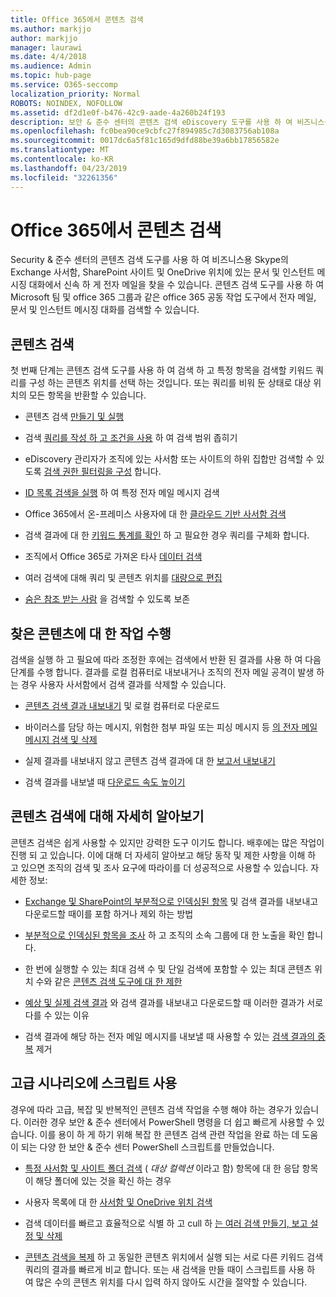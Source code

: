 ```yaml
---
title: Office 365에서 콘텐츠 검색
ms.author: markjjo
author: markjjo
manager: laurawi
ms.date: 4/4/2018
ms.audience: Admin
ms.topic: hub-page
ms.service: O365-seccomp
localization_priority: Normal
ROBOTS: NOINDEX, NOFOLLOW
ms.assetid: df2d1e0f-b476-42c9-aade-4a260b24f193
description: 보안 & 준수 센터의 콘텐츠 검색 eDiscovery 도구를 사용 하 여 비즈니스용 Skype의 Exchange 사서함, SharePoint 사이트 및 OneDrive 위치에 있는 문서 및 인스턴트 메시징 대화에서 신속 하 게 전자 메일을 찾을 수 있습니다.
ms.openlocfilehash: fc0bea90ce9cbfc27f894985c7d3083756ab108a
ms.sourcegitcommit: 0017dc6a5f81c165d9dfd88be39a6bb17856582e
ms.translationtype: MT
ms.contentlocale: ko-KR
ms.lasthandoff: 04/23/2019
ms.locfileid: "32261356"
---
```

# <a name="search-for-content-in-office-365"></a>Office 365에서 콘텐츠 검색

Security & 준수 센터의 콘텐츠 검색 도구를 사용 하 여 비즈니스용 Skype의 Exchange 사서함, SharePoint 사이트 및 OneDrive 위치에 있는 문서 및 인스턴트 메시징 대화에서 신속 하 게 전자 메일을 찾을 수 있습니다. 콘텐츠 검색 도구를 사용 하 여 Microsoft 팀 및 office 365 그룹과 같은 office 365 공동 작업 도구에서 전자 메일, 문서 및 인스턴트 메시징 대화를 검색할 수 있습니다.
  
## <a name="search-for-content"></a>콘텐츠 검색

첫 번째 단계는 콘텐츠 검색 도구를 사용 하 여 검색 하 고 특정 항목을 검색할 키워드 쿼리를 구성 하는 콘텐츠 위치를 선택 하는 것입니다. 또는 쿼리를 비워 둔 상태로 대상 위치의 모든 항목을 반환할 수 있습니다.
  
- 콘텐츠 검색 [만들기 및 실행](content-search.md) 
    
- 검색 [쿼리를 작성 하 고 조건을 사용](keyword-queries-and-search-conditions.md) 하 여 검색 범위 좁히기 
    
- eDiscovery 관리자가 조직에 있는 사서함 또는 사이트의 하위 집합만 검색할 수 있도록 [검색 권한 필터링을 구성](permissions-filtering-for-content-search.md) 합니다. 
    
- [ID 목록 검색을 실행](csv-file-for-an-id-list-content-search.md) 하 여 특정 전자 메일 메시지 검색 
    
- Office 365에서 온-프레미스 사용자에 대 한 [클라우드 기반 사서함 검색](search-cloud-based-mailboxes-for-on-premises-users.md)

- 검색 결과에 대 한 [키워드 통계를 확인](view-keyword-statistics-for-content-search.md) 하 고 필요한 경우 쿼리를 구체화 합니다. 
    
- 조직에서 Office 365로 가져온 타사 [데이터 검색](use-content-search-to-search-third-party-data-that-was-imported.md) 
    
- 여러 검색에 대해 쿼리 및 콘텐츠 위치를 [대량으로 편집](bulk-edit-content-searches.md) 
    
- [숨은 참조 받는 사람](https://docs.microsoft.com/exchange/policy-and-compliance/holds/preserve-bcc-recipients-and-group-members) 을 검색할 수 있도록 보존 

## <a name="perform-actions-on-content-you-find"></a>찾은 콘텐츠에 대 한 작업 수행

검색을 실행 하 고 필요에 따라 조정한 후에는 검색에서 반환 된 결과를 사용 하 여 다음 단계를 수행 합니다. 결과를 로컬 컴퓨터로 내보내거나 조직의 전자 메일 공격이 발생 하는 경우 사용자 사서함에서 검색 결과를 삭제할 수 있습니다.
  
- [콘텐츠 검색 결과 내보내기](export-search-results.md) 및 로컬 컴퓨터로 다운로드 
    
- 바이러스를 담당 하는 메시지, 위험한 첨부 파일 또는 피싱 메시지 등 [의 전자 메일 메시지 검색 및 삭제](search-for-and-delete-messages-in-your-organization.md) 
    
- 실제 결과를 내보내지 않고 콘텐츠 검색 결과에 대 한 [보고서 내보내기](export-a-content-search-report.md) 
    
- 검색 결과를 내보낼 때 [다운로드 속도 높이기](increase-download-speeds-when-exporting-ediscovery-results.md) 
    
## <a name="learn-more-about-content-search"></a>콘텐츠 검색에 대해 자세히 알아보기

콘텐츠 검색은 쉽게 사용할 수 있지만 강력한 도구 이기도 합니다. 배후에는 많은 작업이 진행 되 고 있습니다. 이에 대해 더 자세히 알아보고 해당 동작 및 제한 사항을 이해 하 고 있으면 조직의 검색 및 조사 요구에 따라이를 더 성공적으로 사용할 수 있습니다. 자세한 정보:
  
- [Exchange 및 SharePoint의 부분적으로 인덱싱된 항목](partially-indexed-items-in-content-search.md) 및 검색 결과를 내보내고 다운로드할 때이를 포함 하거나 제외 하는 방법 
    
- [부분적으로 인덱싱된 항목을 조사](investigating-partially-indexed-items-in-ediscovery.md) 하 고 조직의 소속 그룹에 대 한 노출을 확인 합니다. 
    
- 한 번에 실행할 수 있는 최대 검색 수 및 단일 검색에 포함할 수 있는 최대 콘텐츠 위치 수와 같은 [콘텐츠 검색 도구에 대 한 제한](limits-for-content-search.md) 
    
- [예상 및 실제 검색 결과](differences-between-estimated-and-actual-ediscovery-search-results.md) 와 검색 결과를 내보내고 다운로드할 때 이러한 결과가 서로 다를 수 있는 이유 
    
- 검색 결과에 해당 하는 전자 메일 메시지를 내보낼 때 사용할 수 있는 [검색 결과의 중복](de-duplication-in-ediscovery-search-results.md) 제거 
    
## <a name="use-scripts-for-advanced-scenarios"></a>고급 시나리오에 스크립트 사용

경우에 따라 고급, 복잡 및 반복적인 콘텐츠 검색 작업을 수행 해야 하는 경우가 있습니다. 이러한 경우 보안 & 준수 센터에서 PowerShell 명령을 더 쉽고 빠르게 사용할 수 있습니다. 이를 용이 하 게 하기 위해 복잡 한 콘텐츠 검색 관련 작업을 완료 하는 데 도움이 되는 다양 한 보안 & 준수 센터 PowerShell 스크립트를 만들었습니다.
  
- [특정 사서함 및 사이트 폴더 검색](use-content-search-for-targeted-collections.md) ( *대상 컬렉션* 이라고 함) 항목에 대 한 응답 항목이 해당 폴더에 있는 것을 확신 하는 경우 
    
- 사용자 목록에 대 한 [사서함 및 OneDrive 위치 검색](search-the-mailbox-and-onedrive-for-business-for-a-list-of-users.md) 
    
- 검색 데이터를 빠르고 효율적으로 식별 하 고 cull 하 [는 여러 검색 만들기, 보고 설정 및 삭제](create-report-on-and-delete-multiple-content-searches.md) 
    
- [콘텐츠 검색을 복제](clone-a-content-search.md) 하 고 동일한 콘텐츠 위치에서 실행 되는 서로 다른 키워드 검색 쿼리의 결과를 빠르게 비교 합니다. 또는 새 검색을 만들 때이 스크립트를 사용 하 여 많은 수의 콘텐츠 위치를 다시 입력 하지 않아도 시간을 절약할 수 있습니다. 
    

